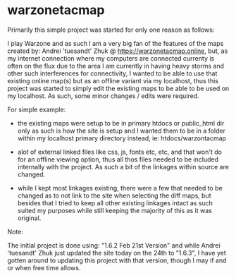 # warzonetacmap


Primarily this simple project was started for only one reason as follows:

I play Warzone and as such I am a very big fan of the features of the maps created by: Andrei 'tuesandt' Zhuk @ https://warzonetacmap.online, but, as my internet connection where my computers are connected currenty is often on the flux due to the area I am currently in having heavy storms and other such interferences for connectivity, I wanted to be able to use that existing online map(s) but as an offline variant via my localhost, thus this project was started to simply edit the existing maps to be able to be used on my localhost. As such, some minor changes / edits  were required.

For simple example: 

- the existing maps were setup to be in primary htdocs or public_html dir only as such is how the site is setup and I wanted them to be in a folder within my localhost primary directory instead, ie: htdocs/warzontacmap

- alot of external linked files like css, js, fonts etc, etc, and that won't do for an offline viewing option, thus all thos files needed to be included internally with the project. As such a bit of the linkages within source are changed.

- while I kept most linkages existing, there were a few that needed to be changed as to not link to the site when selecting the diff maps, but besides that I tried to keep all other existing linkages intact as such suited my purposes while still keeping the majority of this as it was original.


Note: 

The initial project is done using: "1.6.2 Feb 21st Version" and while Andrei 'tuesandt' Zhuk just updated the site today on the 24th to "1.6.3", I have yet gotten around to updating this project with that version, though I may if and or when free time allows. 
 
